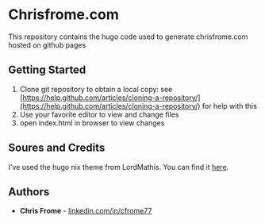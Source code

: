 # Chrisfrome.com

This repository contains the hugo code used to generate chrisfrome.com hosted on github pages

## Getting Started

1. Clone git repository to obtain a  local copy: see [https://help.github.com/articles/cloning-a-repository/](https://help.github.com/articles/cloning-a-repository/) for help with this
2. Use your favorite editor to view and change files
3. open index.html in browser to view changes

## Soures and Credits

I've used the hugo nix theme from LordMathis. You can find it [here](https://github.com/LordMathis/hugo-theme-nix).


## Authors

* **Chris Frome** - [linkedin.com/in/cfrome77](https://linkedin.com/in/cfrome77)

